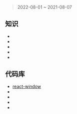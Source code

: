 > 2022-08-01 ~ 2021-08-07

## 知识

* []()
* []()
* []()
* []()
* []()

## 代码库

* [react-window](https://www.npmjs.com/package/react-window)
* []()
* []()
* []()
* []()